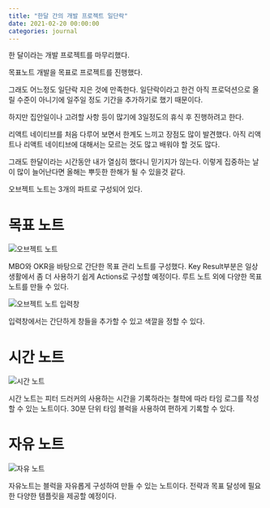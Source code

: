 ```yaml
---
title: "한달 간의 개발 프로젝트 일단락"
date: 2021-02-20 00:00:00
categories: journal
---
```


한 달이라는 개발 프로젝트를 마무리했다.

목표노트 개발을 목표로 프로젝트를 진행했다.

그래도 어느정도 일단락 지은 것에 만족한다. 일단락이라고 한건 아직 프로덕션으로 올릴 수준이 아니기에 일주일 정도 기간을 추가하기로 했기 때문이다.

하지만 집안일이나 고려할 사항 등이 많기에 3일정도의 휴식 후 진행하려고 한다.

리액트 네이티브를 처음 다루어 보면서 한계도 느끼고 장점도 많이 발견했다. 아직 리액트나 리액트 네이티브에 대해서는 모르는 것도 많고 배워야 할 것도 많다.

그래도 한달이라는 시간동안 내가 열심히 했다니 믿기지가 않는다. 이렇게 집중하는 날이 많이 늘어난다면 올해는 뿌듯한 한해가 될 수 있을것 같다.

오브젝트 노트는 3개의 파트로 구성되어 있다.

# 목표 노트

![오브젝트 노트](/assets/image/2021-02-20-onemonth-1.png)

MBO와 OKR을 바탕으로 간단한 목표 관리 노트를 구성했다. Key Result부분은 일상 생활에서 좀 더 사용하기 쉽게 Actions로 구성할 예정이다. 루트 노트 외에 다양한 목표 노트를 만들 수 있다.

![오브젝트 노트 입력창](/assets/image/2021-02-20-onemonth-2.png)

입력창에서는 간단하게 창들을 추가할 수 있고 색깔을 정할 수 있다.

# 시간 노트

![시간 노트](/assets/image/2021-02-20-onemonth-3.png)

시간 노트는 피터 드러커의 사용하는 시간을 기록하라는 철학에 따라 타임 로그를 작성할 수 있는 노트이다. 30분 단위 타임 블럭을 사용하여 편하게 기록할 수 있다.

# 자유 노트

![자유 노트](/assets/image/2021-02-20-onemonth-4.png)

자유노트는 블럭을 자유롭게 구성하여 만들 수 있는 노트이다. 전략과 목표 달성에 필요한 다양한 템플릿을 제공할 예정이다.
